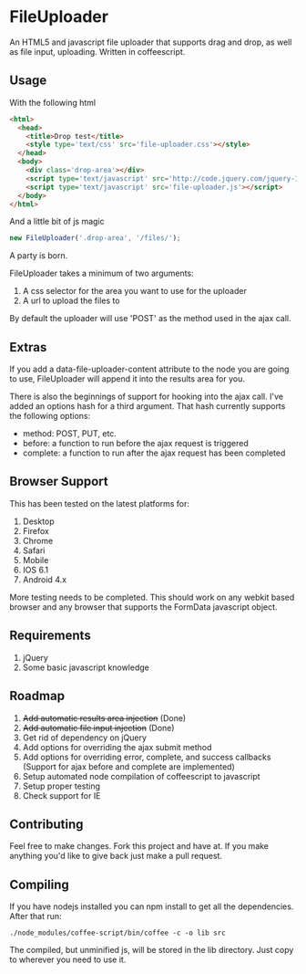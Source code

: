 FileUploader
============

An HTML5 and javascript file uploader that supports drag and drop, as well as file input, uploading. Written in coffeescript.

Usage
-----

With the following html

```html
<html>
  <head>
    <title>Drop test</title>
    <style type='text/css' src='file-uploader.css'></style>
  </head>
  <body>
    <div class='drop-area'></div>
    <script type='text/javascript' src='http://code.jquery.com/jquery-1.9.1.min.js'></script>
    <script type='text/javascript' src='file-uploader.js'></script>
  </body>
</html>
```

And a little bit of js magic

```javascript
new FileUploader('.drop-area', '/files/');
```

A party is born.

FileUploader takes a minimum of two arguments:

1. A css selector for the area you want to use for the uploader
1. A url to upload the files to

By default the uploader will use 'POST' as the method used in the ajax call.

Extras
------

If you add a data-file-uploader-content attribute to the node you are going to use, FileUploader will append it into the results area for you.

There is also the beginnings of support for hooking into the ajax call. I've added an options hash for a third argument. That hash currently supports the following options:

* method: POST, PUT, etc.
* before: a function to run before the ajax request is triggered
* complete: a function to run after the ajax request has been completed

Browser Support
---------------

This has been tested on the latest platforms for:

1. Desktop
  1. Firefox
  1. Chrome
  1. Safari
1. Mobile
  1. IOS 6.1
  1. Android 4.x

More testing needs to be completed. This should work on any webkit based browser and any browser that supports the FormData javascript object.

Requirements
------------

1. jQuery
1. Some basic javascript knowledge

Roadmap
-------

1. <strike>Add automatic results area injection</strike> (Done)
1. <strike>Add automatic file input injection</strike> (Done)
1. Get rid of dependency on jQuery
1. Add options for overriding the ajax submit method
1. Add options for overriding error, complete, and success callbacks (Support for ajax before and complete are implemented)
1. Setup automated node compilation of coffeescript to javascript
1. Setup proper testing
1. Check support for IE

Contributing
----------

Feel free to make changes. Fork this project and have at. If you make anything you'd like to give back just make a pull request.

Compiling
---------

If you have nodejs installed you can npm install to get all the dependencies. After that run:

```cli
./node_modules/coffee-script/bin/coffee -c -o lib src
```

The compiled, but unminified js, will be stored in the lib directory. Just copy to wherever you need to use it.

